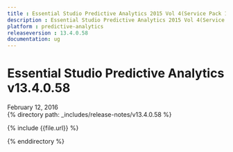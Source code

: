 ```yaml
---
title : Essential Studio Predictive Analytics 2015 Vol 4(Service Pack 1) Release Notes
description : Essential Studio Predictive Analytics 2015 Vol 4(Service Pack 1) Release Notes
platform : predictive-analytics
releaseversion : 13.4.0.58
documentation: ug
---
```


# Essential Studio Predictive Analytics v13.4.0.58
<div class="release-date">
	<i class="fa fa-calendar"></i>
	<span class="date">February 12, 2016</span>
</div>
{% directory path: _includes/release-notes/v13.4.0.58 %}

{% include {{file.url}} %}

{% enddirectory %}
